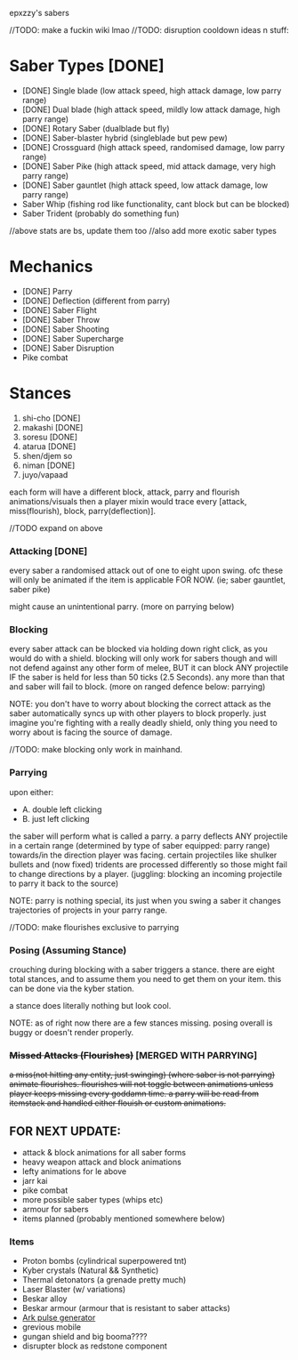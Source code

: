epxzzy's sabers

//TODO: make a fuckin wiki lmao
//TODO: disruption cooldown
ideas n stuff:

# Saber Types [DONE]
 - [DONE] Single blade (low attack speed, high attack damage, low parry range)
 - [DONE] Dual blade (high attack speed, mildly low attack damage, high parry range)
 - [DONE] Rotary Saber (dualblade but fly)
 - [DONE] Saber-blaster hybrid (singleblade but pew pew)
 - [DONE] Crossguard (high attack speed, randomised damage, low parry range)
 - [DONE] Saber Pike (high attack speed, mid attack damage, very high parry range)
 - [DONE] Saber gauntlet (high attack speed, low attack damage, low parry range)
 - Saber Whip (fishing rod like functionality, cant block but can be blocked)
 - Saber Trident (probably do something fun)

//above stats are bs, update them too
//also add more exotic saber types

# Mechanics 
 - [DONE] Parry 
 - [DONE] Deflection (different from parry)
 - [DONE] Saber Flight
 - [DONE] Saber Throw
 - [DONE] Saber Shooting
 - [DONE] Saber Supercharge
 - [DONE] Saber Disruption
 - Pike combat
   
# Stances 
 1. shi-cho [DONE]
 2. makashi [DONE] 
 3. soresu [DONE] 
 4. atarua [DONE] 
 5. shen/djem so
 6. niman [DONE] 
 7. juyo/vapaad 

each form will have a different block, attack, parry and flourish animations/visuals
then a player mixin would trace every [attack, miss(flourish), block, parry(deflection)].

//TODO expand on above

### Attacking [DONE]
every saber a randomised attack out of one to eight upon swing.
ofc these will only be animated if the item is applicable FOR NOW.
(ie; saber gauntlet, saber pike)

might cause an unintentional parry.
(more on parrying below)


### Blocking 
every saber attack can be blocked via holding down right click,
as you would do with a shield. blocking will only work for sabers
though and will not defend against any other form of melee, BUT
it can block ANY projectile IF the saber is held for less than
50 ticks (2.5 Seconds). any more than that and saber will fail to
block.
(more on ranged defence below: parrying)

NOTE: you don't have to worry about blocking the correct attack as 
the saber automatically syncs up with other players to block properly.
just imagine you're fighting with a really deadly shield, only thing
you need to worry about is facing the source of damage.

//TODO: make blocking only work in mainhand.

### Parrying
upon either:   
- A. double left clicking
- B. just left clicking

the saber will perform what is called a parry. a parry deflects
ANY projectile in a certain range
(determined by type of saber equipped: parry range)
towards/in the direction player was facing. certain projectiles
like shulker bullets and (now fixed) tridents are processed
differently so those might fail to change directions by a
player.
(juggling: blocking an incoming projectile
to parry it back to the source)

NOTE: parry is nothing special, its just when you swing a saber
it changes trajectories of projects in your parry range.

//TODO: make flourishes exclusive to parrying


### Posing (Assuming Stance)
crouching during blocking with a saber triggers a stance.
there are eight total stances, and to assume them you need to get
them on your item. this can be done via the kyber station.

a stance does literally nothing but look cool.

NOTE: as of right now there are a few stances missing. posing
overall is buggy or doesn't render properly.

### ~~Missed Attacks (Flourishes)~~ [MERGED WITH PARRYING]
~~a miss(not hitting any entity, just swinging)
(where saber is not parrying) animate flourishes.
flourishes will not toggle between animations unless player keeps
missing every goddamn time. a parry will be read from itemstack
and handled either flouish or custom animations.~~





## FOR NEXT UPDATE:
- attack & block animations for all saber forms
- heavy weapon attack and block animations
- lefty animations for le above
- jarr kai
- pike combat
- more possible saber types (whips etc)
- armour for sabers
- items planned (probably mentioned somewhere below)



### Items
- Proton bombs (cylindrical superpowered tnt)
- Kyber crystals (Natural && Synthetic)
- Thermal detonators (a grenade pretty much)
- Laser Blaster (w/ variations)
- Beskar alloy
- Beskar armour (armour that is resistant to saber attacks)
- [Ark pulse generator](https://starwars.fandom.com/wiki/Arc_Pulse_Generator)
- grevious mobile
- gungan shield and big booma????
- disrupter block as redstone component

